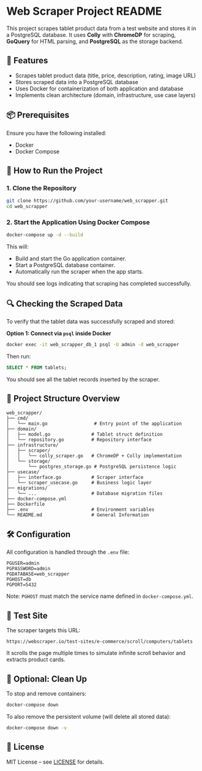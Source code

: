 # Web Scraper Project README

This project scrapes tablet product data from a test website and stores it in a PostgreSQL database. It uses **Colly** with **ChromeDP** for scraping, **GoQuery** for HTML parsing, and **PostgreSQL** as the storage backend.

## 🧰 Features

* Scrapes tablet product data (title, price, description, rating, image URL)
* Stores scraped data into a PostgreSQL database
* Uses Docker for containerization of both application and database
* Implements clean architecture (domain, infrastructure, use case layers)

## 📦 Prerequisites

Ensure you have the following installed:
* Docker
* Docker Compose

## 🚀 How to Run the Project

### 1. Clone the Repository

```bash
git clone https://github.com/your-username/web_scrapper.git
cd web_scrapper
```

### 2. Start the Application Using Docker Compose

```bash
docker-compose up -d --build
```

This will:
* Build and start the Go application container.
* Start a PostgreSQL database container.
* Automatically run the scraper when the app starts.

You should see logs indicating that scraping has completed successfully.

## 🔍 Checking the Scraped Data

To verify that the tablet data was successfully scraped and stored:

**Option 1: Connect via `psql` inside Docker**

```bash
docker exec -it web_scrapper_db_1 psql -U admin -d web_scrapper
```

Then run:

```sql
SELECT * FROM tablets;
```

You should see all the tablet records inserted by the scraper.

## 📁 Project Structure Overview

```
web_scrapper/
├── cmd/
│   └── main.go                 # Entry point of the application
├── domain/
│   ├── model.go               # Tablet struct definition
│   └── repository.go          # Repository interface
├── infrastructure/
│   ├── scraper/
│   │   └── colly_scraper.go   # ChromeDP + Colly implementation
│   └── storage/
│       └── postgres_storage.go # PostgreSQL persistence logic
├── usecase/
│   ├── interface.go           # Scraper interface
│   └── scraper_usecase.go     # Business logic layer
├── migrations/
│   └── ...                    # Database migration files
├── docker-compose.yml
├── Dockerfile
├── .env                       # Environment variables
└── README.md                  # General Information
```

## 🛠️ Configuration

All configuration is handled through the `.env` file:

```env
PGUSER=admin
PGPASSWORD=admin
PGDATABASE=web_scrapper
PGHOST=db
PGPORT=5432
```

Note: `PGHOST` must match the service name defined in `docker-compose.yml`.

## 🧪 Test Site

The scraper targets this URL:
```
https://webscraper.io/test-sites/e-commerce/scroll/computers/tablets
```

It scrolls the page multiple times to simulate infinite scroll behavior and extracts product cards.

## 🧹 Optional: Clean Up

To stop and remove containers:

```bash
docker-compose down
```

To also remove the persistent volume (will delete all stored data):

```bash
docker-compose down -v
```

## 📄 License

MIT License – see [LICENSE](LICENSE) for details.